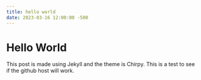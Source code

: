 ```yaml
---
title: hello world
date: 2023-03-16 12:00:00 -500 
---
```


# Hello World

This post is made using Jekyll and the theme is Chirpy. This is a test to see if the github host will work.
